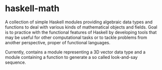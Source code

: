 # haskell-math
A collection of simple Haskell modules providing algebraic data types and functions to deal with various kinds of mathematical objects and fields.
Goal is to practice with the functional features of Haskell by developing tools that may be useful for other computational tasks or to tackle problems from another perspective, proper of functional languages.

Currently, contains a module representing a 3D vector data type and a module containing a function to generate a so called look-and-say sequence.
